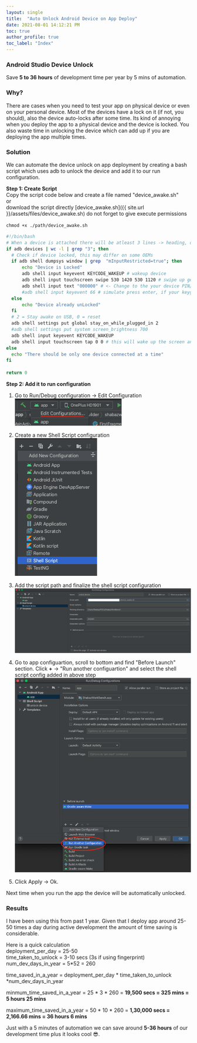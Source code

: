 ```yaml
---
layout: single
title:  "Auto Unlock Android Device on App Deploy"
date: 2021-08-01 14:12:21 PM
toc: true
author_profile: true
toc_label: "Index"
---
```

### Android Studio Device Unlock 
Save **5 to 36 hours** of development time per year by 5 mins of automation.

### Why?
There are cases when you need to test your app on physical device or even on your personal device. Most of the devices have a lock on it (if not, you should), also the device auto-locks after some time. Its kind of annoying when you deploy the app to a physical device and the device is locked. You also waste time in unlocking the device which can add up if you are deploying the app multiple times.

### Solution
We can automate the device unlock on app deployment by creating a bash script which uses adb to unlock the device and add it to our run configuration.  

**Step 1: Create Script**   
Copy the script code below and create a file named "device_awake.sh"  
or   
download the script directly [device_awake.sh]({{ site.url }}/assets/files/device_awake.sh) do not forget to give execute permissions 

```chmod +x ./path/device_awake.sh```  

```bash 
#!/bin/bash
# When a device is attached there will be atleast 3 lines -> heading, device details, an empty new line
if adb devices | wc -l | grep "3"; then 
  # Check if device locked, this may differ on some OEMs
  if adb shell dumpsys window | grep  "mInputRestricted=true"; then 
      echo "Device is Locked"
      adb shell input keyevent KEYCODE_WAKEUP # wakeup device
      adb shell input touchscreen swipe 530 1420 530 1120 # swipe up gesture
      adb shell input text "000000" # <- Change to the your device PIN/Password
      #adb shell input keyevent 66 # simulate press enter, if your keyguard requires it
  else
      echo "Device already unLocked"
  fi
  # 2 = Stay awake on USB, 0 = reset
  adb shell settings put global stay_on_while_plugged_in 2
  #adb shell settings put system screen_brightness 700
  adb shell input keyevent KEYCODE_WAKEUP
  adb shell input touchscreen tap 0 0 # this will wake up the screen and won't have any unwanted touches
else
  echo "There should be only one device connected at a time"
fi

return 0

```

**Step 2: Add it to run configuration**
1. Go to Run/Debug configuration -> Edit Configuration  
![edit_config](/assets/images/edit_config.png)  


2. Create a new Shell Script configuration  
![shell_config](/assets/images/shell_config.png)

3. Add the script path and finalize the shell script configuration  
![script_setup](/assets/images/script_setup.png)

4. Go to app configuartion, scroll to bottom and find "Before Launch" section. Click **+** -> "Run another configuartion" and select the shell script config added in above step  
![before_launch](/assets/images/before_launch.png)

5. Click Apply -> Ok.

Next time when you run the app the device will be automatically unlocked.


### Results
I have been using this from past 1 year. Given that I deploy app around 25-50 times a day during active development the amount of time saving is considerable.  

Here is a quick calculation  
deployment_per_day = 25-50  
time_taken_to_unlock = 3-10 secs (3s if using fingerprint)  
num_dev_days_in_year = 5*52 = 260  

time_saved_in_a_year = deployment_per_day * time_taken_to_unlock *num_dev_days_in_year  

minmum_time_saved_in_a_year = 25 * 3 * 260 = **19,500 secs = 325 mins = 5 hours 25 mins**

maximum_time_saved_in_a_year = 50 * 10 * 260 = **1,30,000 secs = 2,166.66 mins = 36 hours 6 mins**

Just with a 5 minutes of automation we can save around **5-36 hours** of our development time plus it looks cool 😎.
